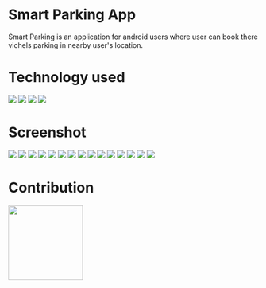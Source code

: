 # Smart Parking App
Smart Parking is an application for android users where user can book there vichels parking in nearby user's location.

# Technology used
![](Screenshort/image-002.png)
![](Screenshort/image-004.jpg)
![](Screenshort/image-006.jpg)
![](Screenshort/image-001.png)
# Screenshot

![](Screenshort/image-008.jpg)
![](Screenshort/image-009.jpg)
![](Screenshort/image-010.jpg)
![](Screenshort/image-011.jpg)
![](Screenshort/image-012.jpg)
![](Screenshort/image-013.jpg)
![](Screenshort/image-014.jpg)
![](Screenshort/image-015.jpg)
![](Screenshort/image-016.jpg)
![](Screenshort/image-017.jpg)
![](Screenshort/image-018.jpg)
![](Screenshort/image-019.jpg)
![](Screenshort/image-020.jpg)
![](Screenshort/image-021.jpg)
![](Screenshort/image-022.jpg)

# Contribution
<img src="https://github.com/Alok17008/Smart-Parking/blob/master/Screenshort/pp-modified.png" height="150px" width="150px">
